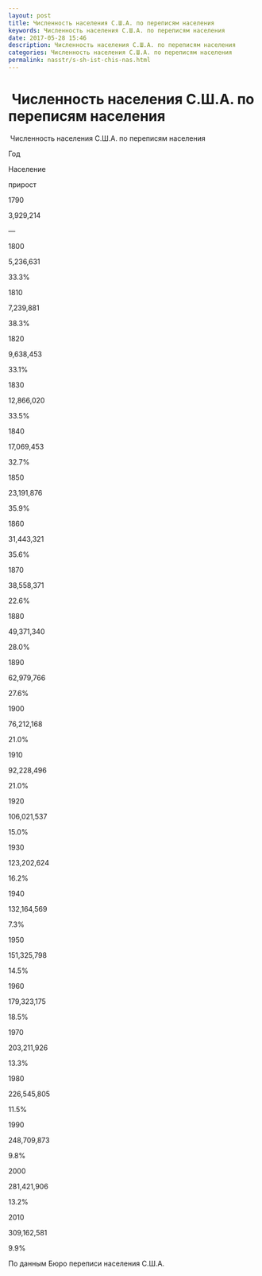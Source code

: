 ```yaml
---
layout: post
title: Численность населения С.Ш.А. по переписям населения
keywords: Численность населения С.Ш.А. по переписям населения
date: 2017-05-28 15:46
description: Численность населения С.Ш.А. по переписям населения
categories: Численность населения С.Ш.А. по переписям населения
permalink: nasstr/s-sh-ist-chis-nas.html
---
```


#  Численность населения С.Ш.А. по переписям населения



 Численность населения С.Ш.А. по переписям населения








Год


Население


прирост






1790


3,929,214


—






1800


5,236,631


33.3%






1810


7,239,881


38.3%






1820


9,638,453


33.1%






1830


12,866,020


33.5%






1840


17,069,453


32.7%






1850


23,191,876


35.9%






1860


31,443,321


35.6%






1870


38,558,371


22.6%






1880


49,371,340


28.0%






1890


62,979,766


27.6%






1900


76,212,168


21.0%






1910


92,228,496


21.0%






1920


106,021,537


15.0%






1930


123,202,624


16.2%






1940


132,164,569


7.3%






1950


151,325,798


14.5%






1960


179,323,175


18.5%






1970


203,211,926


13.3%






1980


226,545,805


11.5%






1990


248,709,873


9.8%






2000


281,421,906


13.2%






2010


309,162,581


9.9%








По данным Бюро переписи населения С.Ш.А.

			
